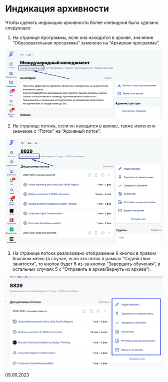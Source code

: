 # Индикация архивности

Чтобы сделать индикацию архивности более очевидной было сделано следующее:

1. На странице программы, если она находится в архиве, значение “Образовательная программа” заменено на “Архивная программа”.

![](<../../.gitbook/assets/image (6) (1) (1) (1) (1).png>)

2. На странице потока, если он находится в архиве, также изменено значение с “Поток” на “Архивный поток”.

![](<../../.gitbook/assets/image (8) (6) (1).png>)

3. На странице потока реализовано отображение 6 кнопок в правом боковом меню (в случае, если это поток в рамках "Содействия занятости", то кнопок будет 6 из-за кнопки “Завершить обучения”, в остальных случаях 5 с “Отправить в архив/Вернуть из архива”).

![](<../../.gitbook/assets/image (1) (1) (3).png>)

09.06.2023
